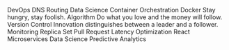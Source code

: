DevOps DNS Routing Data Science Container Orchestration Docker Stay hungry, stay foolish. Algorithm Do what you love and the money will follow. Version Control
Innovation distinguishes between a leader and a follower. Monitoring Replica Set Pull Request Latency Optimization React Microservices Data Science Predictive Analytics
